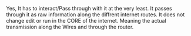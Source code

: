 Yes, It has to interact/Pass through with it at the very least. It passes through it
as raw information along the diffrent internet routes. It does not change edit or run
in the CORE of the internet. Meaning the actual transmission along the Wires 
and through the router. 